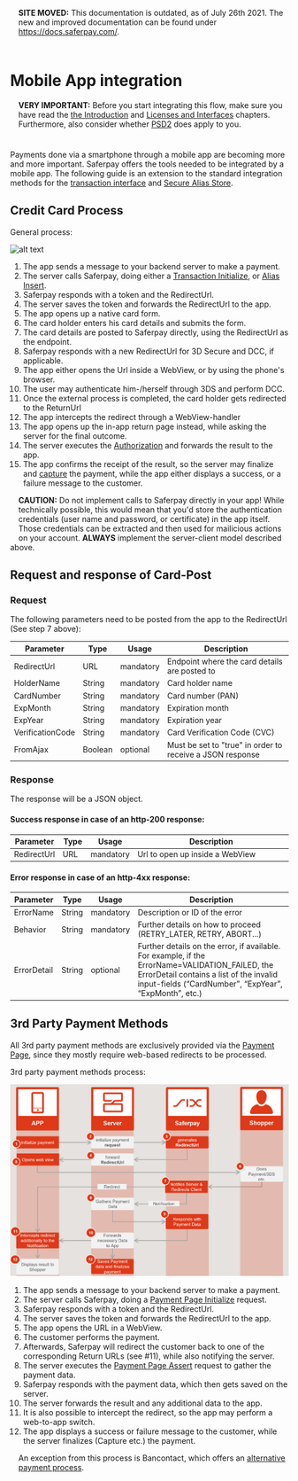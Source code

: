 <div class="warning" style="min-height: 75px;">
  <span class="glyphicon glyphicon-exclamation-sign" style="color: rgb(240, 169, 43);font-size: 55px;float: left;height: 75px;margin-right: 15px;margin-top: 0px;"></span>
  <p><strong>SITE MOVED:</strong> This documentation is outdated, as of July 26th 2021. The new and improved documentation can be found under <a href="https://docs.saferpay.com/home/integration-guide/introduction">https://docs.saferpay.com/</a>.</p>
</div>

# Mobile App integration

<div class="warning" style="min-height: 75px;">
  <span class="glyphicon glyphicon-exclamation-sign" style="color: rgb(240, 169, 43);font-size: 55px;float: left;height: 75px;margin-right: 15px;margin-top: 0;"></span>
  <p><strong>VERY IMPORTANT:</strong> Before you start integrating this flow, make sure you have read the <a target="_blank" href="index.html">the Introduction</a> and <a target="_blank" href="Interfaces.html">Licenses and Interfaces</a> chapters. Furthermore, also consider whether <a href="psd2.html">PSD2</a> does apply to you.</p>
</div>

Payments done via a smartphone through a mobile app are becoming more and more important. Saferpay offers the tools needed to be integrated by a mobile app. The following guide is an extension to the standard integration methods for the [transaction interface](https://saferpay.github.io/sndbx/Integration_trx.html) and [Secure Alias Store](https://saferpay.github.io/sndbx/scd.html#scd-sa).

## <a name="mobile-cardprocess"></a>Credit Card Process

General process:

![alt text](https://raw.githubusercontent.com/saferpay/sndbx/master/images/App-Integration2.png "App-Integration Process")

1. The app sends a message to your backend server to make a payment.
2. The server calls Saferpay, doing either a [Transaction Initialize](https://saferpay.github.io/jsonapi/index.html#Payment_v1_Transaction_Initialize), or [Alias Insert](https://saferpay.github.io/jsonapi/index.html##Payment_v1_Alias_Insert).
3. Saferpay responds with a token and the RedirectUrl.
4. The server saves the token and forwards the RedirectUrl to the app.
5. The app opens up a native card form.
6. The card holder enters his card details and submits the form.
7. The card details are posted to Saferpay directly, using the RedirectUrl as the endpoint.
8. Saferpay responds with a new RedirectUrl for 3D Secure and DCC, if applicable.
9. The app either opens the Url inside a WebView, or by using the phone's browser. 
10. The user may authenticate him-/herself through 3DS and perform DCC.
11. Once the external process is completed, the card holder gets redirected to the ReturnUrl
12. The app intercepts the redirect through a WebView-handler 
13. The app opens up the in-app return page instead, while asking the server for the final outcome.
14. The server executes the [Authorization](https://saferpay.github.io/jsonapi/index.html#Payment_v1_Transaction_Authorize) and forwards the result to the app.
15. The app confirms the receipt of the result, so the server may finalize and [capture](https://saferpay.github.io/jsonapi/index.html#Payment_v1_Transaction_Capture) the payment, while the app either displays a success, or a failure message to the customer.

<div class="danger" style="min-height: 75px;">
  <span class="glyphicon glyphicon-remove-sign" style="color: rgb(224, 122, 105);font-size: 55px;height: 75px;float: left;margin-right: 15px;margin-top: 0;"></span>
  <p>
    <strong>CAUTION:</strong> Do not implement calls to Saferpay directly in your app! While technically possible, this would mean that you'd store the authentication credentials (user name and password, or certificate) in the app itself. Those credentials can be extracted and then used for mailicious actions on your account. <strong>ALWAYS</strong> implement the server-client model described above. 
  </p>
</div>

## Request and response of Card-Post

### Request
The following parameters need to be posted from the app to the RedirectUrl (See step 7 above):

<table class="table table-striped table-hover">
  <thead>
    <tr>
      <th>Parameter</th>
      <th class="text-center">Type</th>
      <th class="text-center">Usage</th>
      <th class="text-center">Description</th>
    </tr>
  </thead>
  <tbody>
    <tr>
      <td style="width: 15%;">RedirectUrl</td>
      <td class="text-center" style="width: 10%;">URL</td>
      <td class="text-center" style="width: 10%;">mandatory</td>
      <td>Endpoint where the card details are posted to</td>     
    </tr>
    <tr>
      <td style="width: 15%;">HolderName</td>
      <td class="text-center" style="width: 10%;">String</td>
      <td class="text-center" style="width: 10%;">mandatory</td>
      <td>Card holder name</td>     
    </tr>
    <tr>
      <td style="width: 15%;">CardNumber</td>
      <td class="text-center" style="width: 10%;">String</td>
      <td class="text-center" style="width: 10%;">mandatory</td>
      <td>Card number (PAN)</td>     
    </tr>
    <tr>
      <td style="width: 15%;">ExpMonth</td>
      <td class="text-center" style="width: 10%;">String</td>
      <td class="text-center" style="width: 10%;">mandatory</td>
      <td>Expiration month</td>     
    </tr>
    <tr>
      <td style="width: 15%;">ExpYear</td>
      <td class="text-center" style="width: 10%;">String</td>
      <td class="text-center" style="width: 10%;">mandatory</td>
      <td>Expiration year</td>     
    </tr>
    <tr>
      <td style="width: 15%;">VerificationCode</td>
      <td class="text-center" style="width: 10%;">String</td>
      <td class="text-center" style="width: 10%;">mandatory</td>
      <td>Card Verification Code (CVC)</td>     
    </tr>
    <tr>
      <td style="width: 15%;">FromAjax</td>
      <td class="text-center" style="width: 10%;">Boolean</td>
      <td class="text-center" style="width: 10%;">optional</td>
      <td>Must be set to "true" in order to receive a JSON response</td>     
    </tr>
  </tbody>
</table>

### Response
The response will be a JSON object.

#### Success response in case of an http-200 response:

<table class="table table-striped table-hover">
  <thead>
    <tr>
      <th>Parameter</th>
      <th class="text-center">Type</th>
      <th class="text-center">Usage</th>
      <th class="text-center">Description</th>
    </tr>
  </thead>
  <tbody>
    <tr>
      <td style="width: 15%;">RedirectUrl</td>
      <td class="text-center" style="width: 10%;">URL</td>
      <td class="text-center" style="width: 10%;">mandatory</td>
      <td>Url to open up inside a WebView</td>     
    </tr>
  </tbody>
</table>

#### Error response in case of an http-4xx response:

<table class="table table-striped table-hover">
  <thead>
    <tr>
      <th>Parameter</th>
      <th class="text-center">Type</th>
      <th class="text-center">Usage</th>
      <th class="text-center">Description</th>
    </tr>
  </thead>
  <tbody>
    <tr>
      <td style="width: 15%;">ErrorName</td>
      <td class="text-center" style="width: 10%;">String</td>
      <td class="text-center" style="width: 10%;">mandatory</td>
      <td>Description or ID of the error</td>     
    </tr>
    <tr>
      <td style="width: 15%;">Behavior</td>
      <td class="text-center" style="width: 10%;">String</td>
      <td class="text-center" style="width: 10%;">mandatory</td>
      <td>Further details on how to proceed (RETRY_LATER, RETRY, ABORT...)</td>     
    </tr>
    <tr>
      <td style="width: 15%;">ErrorDetail</td>
      <td class="text-center" style="width: 10%;">String</td>
      <td class="text-center" style="width: 10%;">optional</td>
      <td>Further details on the error, if available. For example, if the ErrorName=VALIDATION_FAILED, the ErrorDetail contains a list of the invalid input-fields (“CardNumber”, “ExpYear”, “ExpMonth”, etc.)</td>     
    </tr>
  </tbody>
</table>

## <a name="mobile-alterprocess"></a> 3rd Party Payment Methods

All 3rd party payment methods are exclusively provided via the <a href="Integration_PP.html">Payment Page</a>, since they mostly require web-based redirects to be processed.

3rd party payment methods process: 

![alt text](https://raw.githubusercontent.com/saferpay/sndbx/master/images/mobile_3rd_party.png "App-Integration Process")

1. The app sends a message to your backend server to make a payment.
2. The server calls Saferpay, doing a [Payment Page Initialize](https://saferpay.github.io/jsonapi/index.html#Payment_v1_PaymentPage_Initialize) request.
3. Saferpay responds with a token and the RedirectUrl.
4. The server saves the token and forwards the RedirectUrl to the app.
5. The app opens the URL in a WebView.
6. The customer performs the payment.
7. Afterwards, Saferpay will redirect the customer back to one of the corresponding Return URLs (see #11), while also notifying the server.
8. The server executes the [Payment Page Assert](https://saferpay.github.io/jsonapi/index.html#Payment_v1_PaymentPage_Assert) request to gather the payment data.
9. Saferpay responds with the payment data, which then gets saved on the server.
10. The server forwards the result and any additional data to the app.
11. It is also possible to intercept the redirect, so the app may perform a web-to-app switch.
12. The app displays a success or failure message to the customer, while the server finalizes (Capture etc.) the payment.


<div class="info" style="min-height: 75px;">
  <span class="glyphicon glyphicon-info-sign" style="color: rgb(110, 199, 215);font-size: 55px;height: 75px;float: left;margin-right: 15px;margin-top: 0;"></span>
  <p>
    An exception from this process is Bancontact, which offers an <a href="bancontact.html#bancontact-directmode">alternative payment process</a>.
  </p>
</div>
